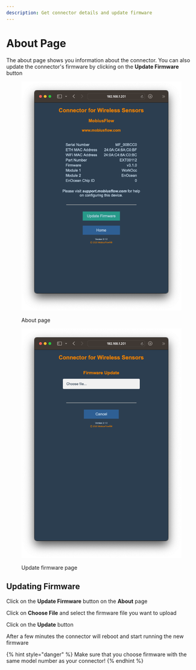 ```yaml
---
description: Get connector details and update firmware
---
```


# About Page

The about page shows you information about the connector. You can also update the connector's firmware by clicking on the **Update Firmware** button

<div>

<figure><img src="../../../.gitbook/assets/Screenshot 2023-03-10 at 16.40.24.png" alt=""><figcaption><p>About page</p></figcaption></figure>

 

<figure><img src="../../../.gitbook/assets/Screenshot 2023-03-10 at 16.41.08.png" alt=""><figcaption><p>Update firmware page</p></figcaption></figure>

</div>

## Updating Firmware

Click on the **Update Firmware** button on the **About** page

Click on **Choose File** and select the firmware file you want to upload

Click on the **Update** button

After a few minutes the connector will reboot and start running the new firmware

{% hint style="danger" %}
Make sure that you choose firmware with the same model number as your connector!
{% endhint %}

